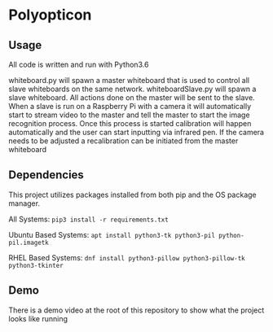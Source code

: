 # Polyopticon

## Usage

All code is written and run with Python3.6

whiteboard.py will spawn a master whiteboard that is used to control all slave whiteboards on the same network.
whiteboardSlave.py will spawn a slave whiteboard.
All actions done on the master will be sent to the slave.
When a slave is run on a Raspberry Pi with a camera it will automatically start to stream video to the master and tell the master to start the image recognition process.
Once this process is started calibration will happen automatically and the user can start inputting via infrared pen.
If the camera needs to be adjusted a recalibration can be initiated from the master whiteboard


## Dependencies
This project utilizes packages installed from both pip and the OS package manager.

All Systems:
`pip3 install -r requirements.txt`

Ubuntu Based Systems:
`apt install python3-tk python3-pil python-pil.imagetk`

RHEL Based Systems:
`dnf install python3-pillow python3-pillow-tk python3-tkinter`


## Demo
There is a demo video at the root of this repository to show what the project looks like running
